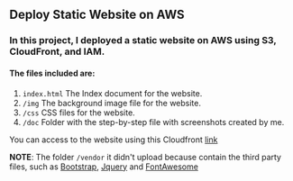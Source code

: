 ## Deploy Static Website on AWS

### In this project, I deployed a static website on AWS using S3, CloudFront, and IAM.

#### The files included are: 

1. `index.html` The Index document for the website.
2. `/img` The background image file for the website.
3.  `/css` CSS files for the website.
4.  `/doc` Folder with the step-by-step file with screenshots created by me.

You can access to the website using this Cloudfront [link](http://d2nap6o49ug3f9.cloudfront.net/index.html)

**NOTE**: The folder `/vendor` it didn't upload because contain the third party files, such as [Bootstrap](https://getbootstrap.com/), [Jquery](https://jquery.com/) and [FontAwesome](https://fontawesome.com/)
